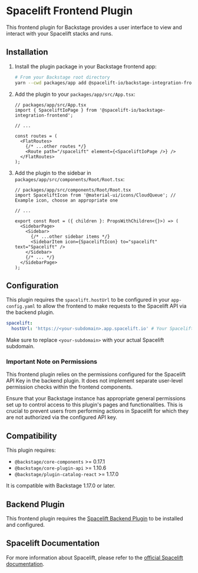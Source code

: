 # Spacelift Frontend Plugin

This frontend plugin for Backstage provides a user interface to view and interact with your Spacelift stacks and runs.

## Installation

1. Install the plugin package in your Backstage frontend app:

   ```bash
   # From your Backstage root directory
   yarn --cwd packages/app add @spacelift-io/backstage-integration-frontend
   ```

2. Add the plugin to your `packages/app/src/App.tsx`:

   ```tsx
   // packages/app/src/App.tsx
   import { SpaceliftIoPage } from '@spacelift-io/backstage-integration-frontend';

   // ...

   const routes = (
     <FlatRoutes>
       {/* ...other routes */}
       <Route path="/spacelift" element={<SpaceliftIoPage />} />
     </FlatRoutes>
   );
   ```

3. Add the plugin to the sidebar in `packages/app/src/components/Root/Root.tsx`:

   ```tsx
   // packages/app/src/components/Root/Root.tsx
   import SpaceliftIcon from '@material-ui/icons/CloudQueue'; // Example icon, choose an appropriate one

   // ...

   export const Root = ({ children }: PropsWithChildren<{}>) => (
     <SidebarPage>
       <Sidebar>
         {/* ...other sidebar items */}
         <SidebarItem icon={SpaceliftIcon} to="spacelift" text="Spacelift" />
       </Sidebar>
       {/* ... */}
     </SidebarPage>
   );
   ```

## Configuration

This plugin requires the `spacelift.hostUrl` to be configured in your `app-config.yaml` to allow the frontend to make requests to the Spacelift API via the backend plugin.

```yaml
spacelift:
  hostUrl: 'https://<your-subdomain>.app.spacelift.io' # Your Spacelift instance URL
```

Make sure to replace `<your-subdomain>` with your actual Spacelift subdomain.

### Important Note on Permissions

This frontend plugin relies on the permissions configured for the Spacelift API Key in the backend plugin. It does not implement separate user-level permission checks within the frontend components.

Ensure that your Backstage instance has appropriate general permissions set up to control access to this plugin's pages and functionalities. This is crucial to prevent users from performing actions in Spacelift for which they are not authorized via the configured API key.

## Compatibility

This plugin requires:

- `@backstage/core-components` >= 0.17.1
- `@backstage/core-plugin-api` >= 1.10.6
- `@backstage/plugin-catalog-react` >= 1.17.0

It is compatible with Backstage 1.17.0 or later.

## Backend Plugin

This frontend plugin requires the [Spacelift Backend Plugin](https://github.com/spacelift-io/backstage-plugins/blob/main/packages/spacelift-io-backend/README.md) to be installed and configured.

## Spacelift Documentation

For more information about Spacelift, please refer to the [official Spacelift documentation](https://docs.spacelift.io/integrations/external-integrations/backstage).
